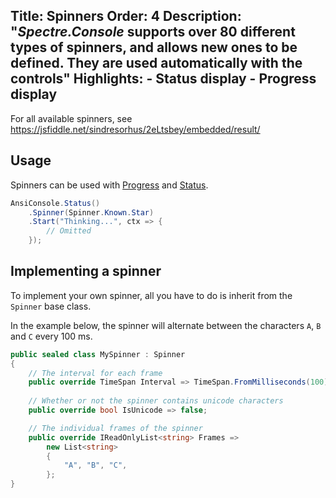 Title: Spinners
Order: 4
Description: "*Spectre.Console* supports over 80 different types of spinners, and allows new ones to be defined. They are used automatically with the controls"
Highlights:
    - Status display
    - Progress display
---

For all available spinners, see https://jsfiddle.net/sindresorhus/2eLtsbey/embedded/result/

## Usage

Spinners can be used with [Progress](xref:progress) and [Status](xref:status).

```csharp
AnsiConsole.Status()
    .Spinner(Spinner.Known.Star)
    .Start("Thinking...", ctx => {
        // Omitted
    });
```

## Implementing a spinner

To implement your own spinner, all you have to do is 
inherit from the `Spinner` base class.

In the example below, the spinner will alternate between
the characters `A`, `B` and `C` every 100 ms.

```csharp
public sealed class MySpinner : Spinner
{
    // The interval for each frame
    public override TimeSpan Interval => TimeSpan.FromMilliseconds(100);
    
    // Whether or not the spinner contains unicode characters
    public override bool IsUnicode => false;

    // The individual frames of the spinner
    public override IReadOnlyList<string> Frames => 
        new List<string>
        {
            "A", "B", "C",
        };
}
```